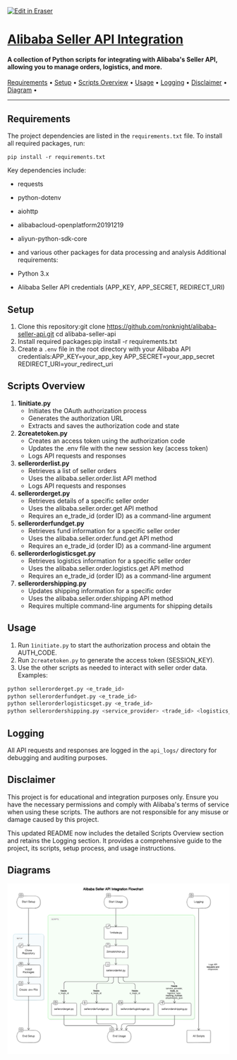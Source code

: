 <p><a target="_blank" href="https://app.eraser.io/workspace/o8hc74AnQrLKcf0ufzUD" id="edit-in-eraser-github-link"><img alt="Edit in Eraser" src="https://firebasestorage.googleapis.com/v0/b/second-petal-295822.appspot.com/o/images%2Fgithub%2FOpen%20in%20Eraser.svg?alt=media&amp;token=968381c8-a7e7-472a-8ed6-4a6626da5501"></a></p>

# 
#  [﻿Alibaba Seller API Integration](https://github.com/ronknight/alibaba-seller-api) 
#### A collection of Python scripts for integrating with Alibaba's Seller API, allowing you to manage orders, logistics, and more.
 [﻿Requirements](#requirements) • [﻿Setup](#setup) • [﻿Scripts Overview](#scripts-overview) • [﻿Usage](#usage) • [﻿Logging](#logging) • [﻿Disclaimer](#disclaimer) • [﻿Diagram](#diagram) • 

---

## Requirements
The project dependencies are listed in the `requirements.txt` file. To install all required packages, run:

```
pip install -r requirements.txt
```
Key dependencies include:

- requests
- python-dotenv
- aiohttp
- alibabacloud-openplatform20191219
- aliyun-python-sdk-core
- and various other packages for data processing and analysis
Additional requirements:

- Python 3.x
- Alibaba Seller API credentials (APP_KEY, APP_SECRET, REDIRECT_URI)
## Setup
1. Clone this repository:git clone https://github.com/ronknight/alibaba-seller-api.git
cd alibaba-seller-api
2. Install required packages:pip install -r requirements.txt
3. Create a `.env`  file in the root directory with your Alibaba API credentials:APP_KEY=your_app_key
APP_SECRET=your_app_secret
REDIRECT_URI=your_redirect_uri
## Scripts Overview
1. **1initiate.py**
    - Initiates the OAuth authorization process
    - Generates the authorization URL
    - Extracts and saves the authorization code and state
2. **2createtoken.py**
    - Creates an access token using the authorization code
    - Updates the .env file with the new session key (access token)
    - Logs API requests and responses
3. **sellerorderlist.py**
    - Retrieves a list of seller orders
    - Uses the alibaba.seller.order.list API method
    - Logs API requests and responses
4. **sellerorderget.py**
    - Retrieves details of a specific seller order
    - Uses the alibaba.seller.order.get API method
    - Requires an e_trade_id (order ID) as a command-line argument
5. **sellerorderfundget.py**
    - Retrieves fund information for a specific seller order
    - Uses the alibaba.seller.order.fund.get API method
    - Requires an e_trade_id (order ID) as a command-line argument
6. **sellerorderlogisticsget.py**
    - Retrieves logistics information for a specific seller order
    - Uses the alibaba.seller.order.logistics.get API method
    - Requires an e_trade_id (order ID) as a command-line argument
7. **sellerordershipping.py**
    - Updates shipping information for a specific order
    - Uses the alibaba.seller.order.shipping API method
    - Requires multiple command-line arguments for shipping details
## Usage
1. Run `1initiate.py`  to start the authorization process and obtain the AUTH_CODE.
2. Run `2createtoken.py`  to generate the access token (SESSION_KEY).
3. Use the other scripts as needed to interact with seller order data.
Examples:

```bash
python sellerorderget.py <e_trade_id>
python sellerorderfundget.py <e_trade_id>
python sellerorderlogisticsget.py <e_trade_id>
python sellerordershipping.py <service_provider> <trade_id> <logistics_type> <tracking_number> <attachments_json>
```
## Logging
All API requests and responses are logged in the `api_logs/` directory for debugging and auditing purposes.

## Disclaimer
This project is for educational and integration purposes only. Ensure you have the necessary permissions and comply with Alibaba's terms of service when using these scripts. The authors are not responsible for any misuse or damage caused by this project.

This updated README now includes the detailed Scripts Overview section and retains the Logging section. It provides a comprehensive guide to the project, its scripts, setup process, and usage instructions.


<!-- eraser-additional-content -->
## Diagrams
<!-- eraser-additional-files -->
<a href="/README-Alibaba Seller API Integration Flowchart-1.eraserdiagram" data-element-id="CIQeV1CwC1eI5bC16W0Qb"><img src="/.eraser/o8hc74AnQrLKcf0ufzUD___3Jivg2tjMecMlrHwbIVIBR8f7U03___---diagram----a7c8b791fff47f62f024852ab8b4a50e-Alibaba-Seller-API-Integration-Flowchart.png" alt="" data-element-id="CIQeV1CwC1eI5bC16W0Qb" /></a>
<!-- end-eraser-additional-files -->
<!-- end-eraser-additional-content -->
<!--- Eraser file: https://app.eraser.io/workspace/o8hc74AnQrLKcf0ufzUD --->
